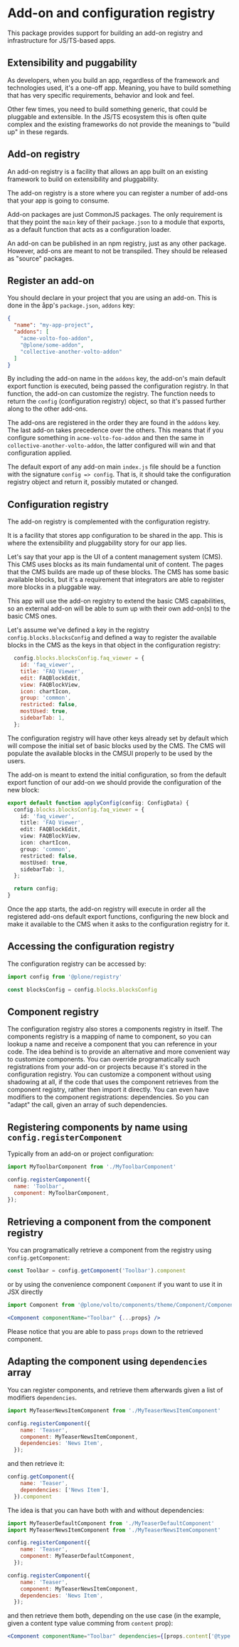 # Add-on and configuration registry

This package provides support for building an add-on registry and infrastructure for JS/TS-based apps.

## Extensibility and puggability

As developers, when you build an app, regardless of the framework and technologies used, it's a one-off app. Meaning, you have to build something that has very specific requirements, behavior and look and feel.

Other few times, you need to build something generic, that could be pluggable and extensible. In the JS/TS ecosystem this is often quite complex and the existing frameworks do not provide the meanings to "build up" in these regards.

## Add-on registry

An add-on registry is a facility that allows an app built on an existing framework to build on extensibility and pluggability.

The add-on registry is a store where you can register a number of add-ons that your app is going to consume.

Add-on packages are just CommonJS packages. The only requirement is that
they point the `main` key of their `package.json` to a module that exports, as a default function that acts as a configuration loader.

An add-on can be published in an npm registry, just as any other package. However, add-ons are meant to not be transpiled. They should be released as "source" packages.

## Register an add-on

You should declare in your project that you are using an add-on.
This is done in the åpp's `package.json`, `addons` key:

```json
{
  "name": "my-app-project",
  "addons": [
    "acme-volto-foo-addon",
    "@plone/some-addon",
    "collective-another-volto-addon"
  ]
}
```

By including the add-on name in the `addons` key, the add-on's main default export function is executed, being passed the configuration registry. In that function, the add-on can customize the registry. The function needs to return the `config` (configuration registry) object, so that it's passed further along to the other add-ons.

The add-ons are registered in the order they are found in the `addons` key. The last add-on takes precedence over the others. This means that if you configure something in `acme-volto-foo-addon` and then the same in `collective-another-volto-addon`, the latter configured will win and that configuration applied.

The default export of any add-on main `index.js` file should be a function with the signature `config => config`. That is, it should take the configuration registry object and return it, possibly mutated or changed.

## Configuration registry

The add-on registry is complemented with the configuration registry.

It is a facility that stores app configuration to be shared in the app. This is where the extensibility and pluggability story for our app lies.

Let's say that your app is the UI of a content management system (CMS). This CMS uses blocks as its main fundamental unit of content. The pages that the CMS builds are made up of these blocks. The CMS has some basic available blocks, but it's a requirement that integrators are able to register more blocks in a pluggable way.

This app will use the add-on registry to extend the basic CMS capabilities, so an external add-on will be able to sum up with their own add-on(s) to the basic CMS ones.

Let's assume we've defined a key in the registry `config.blocks.blocksConfig` and defined a way to register the available blocks in the CMS as the keys in that object in the configuration registry:

```js
  config.blocks.blocksConfig.faq_viewer = {
    id: 'faq_viewer',
    title: 'FAQ Viewer',
    edit: FAQBlockEdit,
    view: FAQBlockView,
    icon: chartIcon,
    group: 'common',
    restricted: false,
    mostUsed: true,
    sidebarTab: 1,
  };
  ```

The configuration registry will have other keys already set by default which will compose the initial set of basic blocks used by the CMS. The CMS will populate the available blocks in the CMSUI properly to be used by the users.

The add-on is meant to extend the initial configuration, so from the default export function of our add-on we should provide the configuration of the new block:

```ts
export default function applyConfig(config: ConfigData) {
  config.blocks.blocksConfig.faq_viewer = {
    id: 'faq_viewer',
    title: 'FAQ Viewer',
    edit: FAQBlockEdit,
    view: FAQBlockView,
    icon: chartIcon,
    group: 'common',
    restricted: false,
    mostUsed: true,
    sidebarTab: 1,
  };

  return config;
}
```

Once the app starts, the add-on registry will execute in order all the registered add-ons default export functions, configuring the new block and make it available to the CMS when it asks to the configuration registry for it.

## Accessing the configuration registry

The configuration registry can be accessed by:

```ts
import config from '@plone/registry'

const blocksConfig = config.blocks.blocksConfig
```

## Component registry

The configuration registry also stores a components registry in itself.
The components registry is a mapping of name to component, so you can lookup
a name and receive a component that you can reference in your code.
The idea behind is to provide an alternative and more convenient way to customize components.
You can override programatically such registrations from your add-on or projects because it's stored in the configuration registry.
You can customize a component without using shadowing at all, if the code that uses the component retrieves from the component registry, rather then import it directly.
You can even have modifiers to the component registrations: dependencies. So you can "adapt" the call, given an array of such dependencies.

## Registering components by name using `config.registerComponent`

Typically from an add-on or project configuration:

```js
import MyToolbarComponent from './MyToolbarComponent'

config.registerComponent({
  name: 'Toolbar',
  component: MyToolbarComponent,
});
```

## Retrieving a component from the component registry

You can programatically retrieve a component from the registry using `config.getComponent`:

```js
const Toolbar = config.getComponent('Toolbar').component
```

or by using the convenience component `Component` if you want to use it in JSX directly

```jsx
import Component from '@plone/volto/components/theme/Component/Component';

<Component componentName="Toolbar" {...props} />
```

Please notice that you are able to pass `props` down to the retrieved component.

## Adapting the component using `dependencies` array

You can register components, and retrieve them afterwards given a list of modifiers `dependencies`.

```js
import MyTeaserNewsItemComponent from './MyTeaserNewsItemComponent'

config.registerComponent({
    name: 'Teaser',
    component: MyTeaserNewsItemComponent,
    dependencies: 'News Item',
  });
```

and then retrieve it:

```js
config.getComponent({
    name: 'Teaser',
    dependencies: ['News Item'],
  }).component
```

The idea is that you can have both with and without dependencies:

```js
import MyTeaserDefaultComponent from './MyTeaserDefaultComponent'
import MyTeaserNewsItemComponent from './MyTeaserNewsItemComponent'

config.registerComponent({
    name: 'Teaser',
    component: MyTeaserDefaultComponent,
  });

config.registerComponent({
    name: 'Teaser',
    component: MyTeaserNewsItemComponent,
    dependencies: 'News Item',
  });
```

and then retrieve them both, depending on the use case (in the example, given a content type value comming from `content` prop):

```jsx
<Component componentName="Toolbar" dependencies={[props.content['@type']]} {...props} />
```
